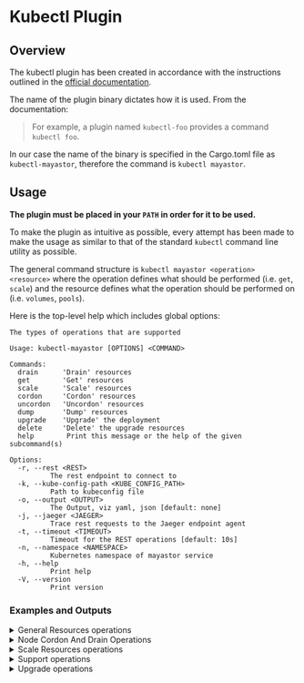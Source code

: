 # Kubectl Plugin

## Overview
The kubectl plugin has been created in accordance with the instructions outlined in the [official documentation](https://kubernetes.io/docs/tasks/extend-kubectl/kubectl-plugins/).


The name of the plugin binary dictates how it is used. From the documentation:
> For example, a plugin named `kubectl-foo` provides a command `kubectl foo`.

In our case the name of the binary is specified in the Cargo.toml file as `kubectl-mayastor`, therefore the command is `kubectl mayastor`.

## Usage
**The plugin must be placed in your `PATH` in order for it to be used.**

To make the plugin as intuitive as possible, every attempt has been made to make the usage as similar to that of the standard `kubectl` command line utility as possible.

The general command structure is `kubectl mayastor <operation> <resource>` where the operation defines what should be performed (i.e. `get`, `scale`) and the resource defines what the operation should be performed on (i.e. `volumes`, `pools`).

Here is the top-level help which includes global options:
```
The types of operations that are supported

Usage: kubectl-mayastor [OPTIONS] <COMMAND>

Commands:
  drain      'Drain' resources
  get        'Get' resources
  scale      'Scale' resources
  cordon     'Cordon' resources
  uncordon   'Uncordon' resources
  dump       'Dump' resources
  upgrade    'Upgrade' the deployment
  delete     'Delete' the upgrade resources
  help        Print this message or the help of the given subcommand(s)

Options:
  -r, --rest <REST>
          The rest endpoint to connect to
  -k, --kube-config-path <KUBE_CONFIG_PATH>
          Path to kubeconfig file
  -o, --output <OUTPUT>
          The Output, viz yaml, json [default: none]
  -j, --jaeger <JAEGER>
          Trace rest requests to the Jaeger endpoint agent
  -t, --timeout <TIMEOUT>
          Timeout for the REST operations [default: 10s]
  -n, --namespace <NAMESPACE>
          Kubernetes namespace of mayastor service
  -h, --help
          Print help
  -V, --version
          Print version
```

### Examples and Outputs


<details>
<summary> General Resources operations </summary>

1. Get Volumes
```
❯ kubectl mayastor get volumes
 ID                                    REPLICAS TARGET-NODE  ACCESSIBILITY STATUS  SIZE     THIN-PROVISIONED ALLOCATED
 18e30e83-b106-4e0d-9fb6-2b04e761e18a  4        kworker1     nvmf          Online  1GiB     true             8MiB
 0c08667c-8b59-4d11-9192-b54e27e0ce0f  4        kworker2     <none>        Online  381.6MiB false            384MiB

```
2. Get Volume by ID
```
❯ kubectl mayastor get volume 18e30e83-b106-4e0d-9fb6-2b04e761e18a
 ID                                    REPLICAS TARGET-NODE  ACCESSIBILITY STATUS  SIZE     THIN-PROVISIONED ALLOCATED
 18e30e83-b106-4e0d-9fb6-2b04e761e18a  4        kworker1     nvmf          Online  1GiB     true             8MiB

```
3. Get Pools
```
❯ kubectl mayastor get pools
 ID               DISKS                                                     MANAGED  NODE      STATUS  CAPACITY  ALLOCATED  AVAILABLE
 pool-1-kworker1  aio:///dev/vdb?uuid=d8a36b4b-0435-4fee-bf76-f2aef980b833  true     kworker1  Online  500GiB    100GiB     400GiB
 pool-1-kworker2  aio:///dev/vdc?uuid=bb12ec7d-8fc3-4644-82cd-dee5b63fc8c5  true     kworker1  Online  500GiB    100GiB     400GiB
 pool-1-kworker2  aio:///dev/vdb?uuid=f324edb7-1aca-41ec-954a-9614527f77e1  true     kworker2  Online  500GiB    100GiB     400GiB
```
4. Get Pool by ID
```
❯ kubectl mayastor get pool pool-1-kworker1
 ID               DISKS                                                     MANAGED  NODE      STATUS  CAPACITY  ALLOCATED  AVAILABLE
 pool-1-kworker1  aio:///dev/vdb?uuid=d8a36b4b-0435-4fee-bf76-f2aef980b833  true     kworker1  Online  500GiB    100GiB     400GiB
```
5. Get Nodes
```
❯ kubectl mayastor get nodes
 ID          GRPC ENDPOINT   STATUS   CORDONED
 kworker1    10.1.0.7:10124  Online   false
 kworker2    10.1.0.6:10124  Online   false
 kworker3    10.1.0.8:10124  Online   false
```
6. Get Node by ID
```
❯ kubectl mayastor get node mayastor-2
 ID          GRPC ENDPOINT   STATUS  CORDONED
 mayastor-2  10.1.0.7:10124  Online  false
```

7. Get Volume(s)/Pool(s)/Node(s) to a specific Output Format
```
❯ kubectl mayastor -ojson get volumes
[{"spec":{"num_replicas":2,"size":67108864,"status":"Created","target":{"node":"ksnode-2","protocol":"nvmf"},"uuid":"5703e66a-e5e5-4c84-9dbe-e5a9a5c805db","topology":{"explicit":{"allowed_nodes":["ksnode-1","ksnode-3","ksnode-2"],"preferred_nodes":["ksnode-2","ksnode-3","ksnode-1"]}},"policy":{"self_heal":true}},"state":{"target":{"children":[{"state":"Online","uri":"bdev:///ac02cf9e-8f25-45f0-ab51-d2e80bd462f1?uuid=ac02cf9e-8f25-45f0-ab51-d2e80bd462f1"},{"state":"Online","uri":"nvmf://192.168.122.6:8420/nqn.2019-05.io.openebs:7b0519cb-8864-4017-85b6-edd45f6172d8?uuid=7b0519cb-8864-4017-85b6-edd45f6172d8"}],"deviceUri":"nvmf://192.168.122.234:8420/nqn.2019-05.io.openebs:nexus-140a1eb1-62b5-43c1-acef-9cc9ebb29425","node":"ksnode-2","rebuilds":0,"protocol":"nvmf","size":67108864,"state":"Online","uuid":"140a1eb1-62b5-43c1-acef-9cc9ebb29425"},"size":67108864,"status":"Online","uuid":"5703e66a-e5e5-4c84-9dbe-e5a9a5c805db"}}]

```

```
❯ kubectl mayastor -oyaml get pools
---
- id: pool-1-kworker1
  state:
    capacity: 5360320512
    disks:
      - "aio:///dev/vdb?uuid=d8a36b4b-0435-4fee-bf76-f2aef980b833"
    id: pool-1-kworker1
    node: kworker1
    status: Online
    used: 1111490560
- id: pool-1-kworker2
  state:
    capacity: 5360320512
    disks:
      - "aio:///dev/vdc?uuid=bb12ec7d-8fc3-4644-82cd-dee5b63fc8c5"
    id: pool-1-kworker-2
    node: kworker1
    status: Online
    used: 2185232384
- id: pool-1-kworker3
  state:
    capacity: 5360320512
    disks:
      - "aio:///dev/vdb?uuid=f324edb7-1aca-41ec-954a-9614527f77e1"
    id: pool-1-kworker-3
    node: kworker2
    status: Online
    used: 3258974208
```
8. Replica topology for a specific volume
```
❯ kubectl mayastor get volume-replica-topology ec4e66fd-3b33-4439-b504-d49aba53da26
 ID                                    NODE      POOL             STATUS  CAPACITY  ALLOCATED SNAPSHOTS  CHILD-STATUS  REASON  REBUILD
 b32769b8-e5b3-4e1c-9db0-89867470f6eb  kworker1  pool-1-kworker1  Online  384MiB    8MiB      12MiB      Degraded      <none>  75 %
 d3856829-22b3-414d-a01b-4b6467db14fb  kworker2  pool-1-kworker2  Online  384MiB    8MiB      64MiB      Online        <none>  <none>
```

9. Replica topology for all volumes
```
❯ kubectl mayastor get volume-replica-topologies
VOLUME-ID                              ID                                    NODE      POOL             STATUS  CAPACITY  ALLOCATED SNAPSHOTS CHILD-STATUS  REASON      REBUILD
 c05ef923-a320-468c-b426-a260c1d84107  b58e1975-633f-4b34-9611-b648babf76a8  kworker1  pool-1-kworker1  Online  60MiB     36MiB     0MiB      Degraded      OutOfSpace  <none>
 ├─                                    67a6ec31-5923-490f-84b7-0be1df3bfb53  kworker2  pool-1-kworker2  Online  60MiB     60MiB     0MiB      Online        <none>      <none>
 └─                                    553aeb7c-4be4-4391-a403-ad241d96711f  kworker3  pool-1-kworker3  Online  60MiB     60MiB     0MiB      Online        <none>      <none>
 83241cc8-5dca-4bf1-b55a-c427c3e9b4a1  adde358f-70cd-4a2d-9dfb-f40d6663ecbc  kworker1  pool-1-kworker1  Online  20MiB     16MiB     0MiB      Degraded      <none>      51%
 ├─                                    b5ff41b8-1a0a-4bc7-84bb-5bfdfe72a71e  kworker2  pool-1-kworker2  Online  60MiB     60MiB     0MiB      Online        <none>      <none>
 └─                                    39431c11-0eea-48e7-970f-a2359ebbb9d1  kworker3  pool-1-kworker3  Online  60MiB     60MiB     0MiB      Online        <none>      <none>
```

10. Volume Snapshots by volumeID
```
❯ kubectl mayastor get volume-snapshots --volume dc4e66fd-3b33-4439-b504-d49aba53da26
 ID                                    TIMESTAMP             SOURCE-SIZE  ALLOCATED-SIZE  TOTAL-ALLOCATED-SIZE  SOURCE-VOL
 25823425-41fa-434a-9efd-a356b70b5d7c  2023-07-07T13:20:17Z  10MiB        12MiB           12MiB                 ec4e66fd-3b33-4439-b504-d49aba53da26


```

11. Volume Rebuild History by volumeID
```
❯ kubectl mayastor get rebuild-history e898106d-e735-4edf-aba2-932d42c3c58d
DST                                   SRC                                   STATE      TOTAL  RECOVERED  TRANSFERRED  IS-PARTIAL  START-TIME            END-TIME
b5de71a6-055d-433a-a1c5-2b39ade05d86  0dafa450-7a19-4e21-a919-89c6f9bd2a97  Completed  7MiB   7MiB       0 B          true        2023-07-04T05:45:47Z  2023-07-04T05:45:47Z
b5de71a6-055d-433a-a1c5-2b39ade05d86  0dafa450-7a19-4e21-a919-89c6f9bd2a97  Completed  7MiB   7MiB       0 B          true        2023-07-04T05:45:46Z  2023-07-04T05:45:46Z

❯ kubectl mayastor get rebuild-history e898106d-e735-4edf-aba2-932d42c3c58d -ojson
{"targetUuid":"c9eb4172-e90c-40ca-9db0-26b2ae372b28","records":[{"childUri":"nvmf://10.1.0.9:8420/nqn.2019-05.io.openebs:b5de71a6-055d-433a-a1c5-2b39ade05d86?uuid=b5de71a6-055d-433a-a1c5-2b39ade05d86","srcUri":"bdev:///0dafa450-7a19-4e21-a919-89c6f9bd2a97?uuid=0dafa450-7a19-4e21-a919-89c6f9bd2a97","rebuildJobState":"Completed","blocksTotal":14302,"blocksRecovered":14302,"blocksTransferred":0,"blocksRemaining":0,"blockSize":512,"isPartial":true,"startTime":"2023-07-04T05:45:47.765932276Z","endTime":"2023-07-04T05:45:47.766825274Z"},{"childUri":"nvmf://10.1.0.9:8420/nqn.2019-05.io.openebs:b5de71a6-055d-433a-a1c5-2b39ade05d86?uuid=b5de71a6-055d-433a-a1c5-2b39ade05d86","srcUri":"bdev:///0dafa450-7a19-4e21-a919-89c6f9bd2a97?uuid=0dafa450-7a19-4e21-a919-89c6f9bd2a97","rebuildJobState":"Completed","blocksTotal":14302,"blocksRecovered":14302,"blocksTransferred":0,"blocksRemaining":0,"blockSize":512,"isPartial":true,"startTime":"2023-07-04T05:45:46.242015389Z","endTime":"2023-07-04T05:45:46.242927463Z"}]}

```

**NOTE: The above command lists volume snapshots for all volumes if `--volume` or `--snapshot` or a combination of both flags is not used.**

12. Get BlockDevices by NodeID
```
❯ kubectl mayastor get block-devices kworker1 --all
 DEVNAME          DEVTYPE    SIZE       AVAILABLE  MODEL                       DEVPATH                                                         FSTYPE  FSUUID  MOUNTPOINT  PARTTYPE                              MAJOR            MINOR                                     DEVLINKS
 /dev/nvme1n1     disk       400GiB     no         Amazon Elastic Block Store  /devices/pci0000:00/0000:00:1f.0/nvme/nvme1/nvme1n1             259     4       ext4        4616cd08-7a7d-49fe-ae6d-908f9e864fc7                                                             "/dev/disk/by-uuid/4616cd08-7a7d-49fe-ae6d-908f9e864fc7", "/dev/disk/by-id/nvme-Amazon_Elastic_Block_Store_vol04bfba0a58c4ffdae", "/dev/disk/by-id/nvme-nvme.1d0f-766f6c303462666261306135386334666664
 /dev/nvme4n1     disk       2TiB       yes        Amazon Elastic Block Store  /devices/pci0000:00/0000:00:1d.0/nvme/nvme4/nvme4n1             259     12                                                                                                                   "/dev/disk/by-id/nvme-Amazon_Elastic_Block_Store_vol06eb486c9593587a9", "/dev/disk/by-id/nvme-nvme.1d0f-766f6c3036656234383663393539333538376139-416d617a6f6e20456c617374696320426c6f636b2053746f7265-00000001", "/dev/disk/by-path/pci-0000:00:1d.0-nvme-1"
 /dev/nvme2n1     disk       1TiB       no         Amazon Elastic Block Store  /devices/pci0000:00/0000:00:1e.0/nvme/nvme2/nvme2n1             259     5                                                                                                                    "/dev/disk/by-id/nvme-nvme.1d0f-766f6c3033623636623930363535636636656465-416d617a6f6e20456c617374696320426c6f636b2053746f7265-00000001", "/dev/disk/by-path/pci-0000:00:1e.0-nvme-1", "/dev/disk/by-id/nvme-Amazon_Elastic_Block_Store_vol03b66b90655cf6ede"
```
```
❯ kubectl mayastor get block-devices kworker1
 DEVNAME       DEVTYPE  SIZE      AVAILABLE  MODEL                       DEVPATH                                              MAJOR  MINOR  DEVLINKS
 /dev/nvme4n1  disk     2TiB      yes        Amazon Elastic Block Store  /devices/pci0000:00/0000:00:1d.0/nvme/nvme4/nvme4n1  259    12     "/dev/disk/by-id/nvme-Amazon_Elastic_Block_Store_vol06eb486c9593587a9", "/dev/disk/by-id/nvme-nvme.1d0f-766f6c3036656234383663393539333538376139-416d617a6f6e20456c617374696320426c6f636b2053746f7265-00000001", "/dev/disk/by-path/pci-0000:00:1d.0-nvme-1"
```
**NOTE: The above command lists usable blockdevices if `--all` flag is not used, but currently since there isn't a way to identify whether the `disk` has a blobstore pool, `disks` not used by `pools` created by `control-plane` are shown as usable if they lack any filesystem uuid.**

</details>

<details>
<summary> Node Cordon And Drain Operations </summary>

1. Node Cordoning
```
❯ kubectl mayastor cordon node kworker1 my_cordon_1
Node node-1-14048 cordoned successfully
```
2. Node Uncordoning
```
❯ kubectl mayastor uncordon node kworker1 my_cordon_1
Node node-1-14048 successfully uncordoned
```
3. Get Cordon
```
❯ kubectl mayastor get cordon node node-1-14048
 ID            GRPC ENDPOINT        STATUS  CORDONED  CORDON LABELS
 node-1-14048  95.217.158.66:10124  Online  true      my_cordon_1

❯ kubectl mayastor get cordon nodes
 ID            GRPC ENDPOINT        STATUS  CORDONED  CORDON LABELS
 node-2-14048  95.217.152.7:10124   Online  true      my_cordon_2
 node-1-14048  95.217.158.66:10124  Online  true      my_cordon_1
```
4. Node Draining
```
❯ kubectl mayastor drain node io-engine-1 my-drain-label
Node node-1-14048 successfully drained

❯ kubectl mayastor drain node node-1-14048 my-drain-label --drain-timeout 10s
Node node-1-14048 drain command timed out
```
5. Cancel Node Drain (via uncordon)
```
❯ kubectl mayastor uncordon node io-engine-1 my-drain-label
Node io-engine-1 successfully uncordoned
```
6. Get Drain
```
❯ kubectl mayastor get drain node node-2-14048
 ID            GRPC ENDPOINT       STATUS  CORDONED  DRAIN STATE  DRAIN LABELS
 node-2-14048  95.217.152.7:10124  Online  true      Draining     my_drain_2

❯ kubectl-plugin/bin/kubectl-mayastor get drain node node-0-14048
 ID            GRPC ENDPOINT          STATUS  CORDONED  DRAIN STATE   DRAIN LABELS
 node-0-14048  135.181.206.173:10124  Online  false     Not draining

❯ kubectl mayastor get drain nodes
 ID            GRPC ENDPOINT        STATUS  CORDONED  DRAIN STATE  DRAIN LABELS
 node-2-14048  95.217.152.7:10124   Online  true      Draining     my_drain_2
 node-1-14048  95.217.158.66:10124  Online  true      Drained      my_drain_1

```
</details>

<details>
<summary> Scale Resources operations </summary>

1. Scale Volume by ID
```
❯ kubectl mayastor scale volume 0c08667c-8b59-4d11-9192-b54e27e0ce0f 5
Volume 0c08667c-8b59-4d11-9192-b54e27e0ce0f Scaled Successfully 🚀

```
</details>

<details>
<summary> Support operations </summary>

```sh
kubectl mayastor dump
Usage: kubectl-mayastor dump [OPTIONS] <COMMAND>

Commands:
  system   Collects entire system information
  volumes  Collects information about all volumes and its descendants (replicas/pools/nodes)
  volume   Collects information about particular volume and its descendants matching to given volume ID
  pools    Collects information about all pools and its descendants (nodes)
  pool     Collects information about particular pool and its descendants matching to given pool ID
  nodes    Collects information about all nodes
  node     Collects information about particular node matching to given node ID
  etcd     Collects information from etcd
  help     Print this message or the help of the given subcommand(s)

Options:
  -r, --rest <REST>
          The rest endpoint to connect to
  -t, --timeout <TIMEOUT>
          Specifies the timeout value to interact with other modules of system [default: 10s]
  -k, --kube-config-path <KUBE_CONFIG_PATH>
          Path to kubeconfig file
  -s, --since <SINCE>
          Period states to collect all logs from last specified duration [default: 24h]
  -l, --loki-endpoint <LOKI_ENDPOINT>
          Endpoint of LOKI service, if left empty then it will try to parse endpoint from Loki service(K8s service resource), if the tool is unable to parse from service then logs will be collected using Kube-apiserver
  -e, --etcd-endpoint <ETCD_ENDPOINT>
          Endpoint of ETCD service, if left empty then will be parsed from the internal service name
  -d, --output-directory-path <OUTPUT_DIRECTORY_PATH>
          Output directory path to store archive file [default: ./]
  -n, --namespace <NAMESPACE>
          Kubernetes namespace of mayastor service[default: mayastor]
  -o, --output <OUTPUT>
          The Output, viz yaml, json [default: none]
  -j, --jaeger <JAEGER>
          Trace rest requests to the Jaeger endpoint agent
  -h, --help
          Print help

Supportability - collects state & log information of services and dumps it to a tar file.
```

**Note**: Each subcommand supports `--help` option to know various other options.


**Examples**:

1. To collect entire mayastor system information into an archive file
   ```sh
   ## Command
   kubectl mayastor dump system -d <output_directory> -n <mayastor_namespace>
   ```

    - Example command while running inside Kubernetes cluster nodes / system which
      has access to cluster node ports
      ```sh
      kubectl mayastor dump system -d /mayastor-dump -n mayastor
      ```
    - Example command while running outside of Kubernetes cluster nodes where
      nodes exist in private network (or) node ports are not exposed for outside cluster
      ```sh
      kubectl mayastor dump system -d /mayastor-dump -r http://127.0.0.1:30011 -l http://127.0.0.1:3100 -e http://127.0.0.1:2379 -n mayastor
      ```

2. To collect information about all mayastor volumes into an archive file
   ```sh
   ## Command
   kubectl mayastor dump volumes -d <output_directory> -n <mayastor_namespace>
   ```

    - Example command while running inside Kubernetes cluster nodes / system which
      has access to cluster node ports
      ```sh
      kubectl mayastor dump volumes -d /mayastor-dump -n mayastor
      ```
    - Example command while running outside of Kubernetes cluster nodes where
      nodes exist in private network (or) node ports are not exposed for outside cluster
      ```sh
      kubectl mayastor dump volumes -d /mayastor-dump -r http://127.0.0.1:30011 -l http://127.0.0.1:3100 -e http://127.0.0.1:2379 -n mayastor
      ```

   **Note**: similarly to dump pools/nodes information then replace `volumes` with an associated resource type(`pools/nodes`).

3. To collect information about particular volume into an archive file
   ```sh
   ## Command
   kubectl mayastor dump volume <volume_name> -d <output_directory> -n <mayastor_namespace>
   ```

    - Example command while running inside Kubernetes cluster nodes / system which
      has access to cluster node ports
      ```sh
      kubectl mayastor dump volume volume-1 -d /mayastor-dump -n mayastor
      ```
    - Example command while running outside of Kubernetes cluster nodes where
      nodes exist in private network (or) node ports are not exposed for outside cluster
      ```sh
      kubectl mayastor dump volume volume-1 -d /mayastor-dump -r http://127.0.0.1:30011 -l http://127.0.0.1:3100 -e http://127.0.0.1:2379 -n mayastor
      ```

</details>
<details>
<summary> Upgrade operations </summary>

**Examples**:

1. Upgrade deployment
```
  ## Command
  kubectl mayastor upgrade
  `Upgrade` the deployment

  Usage: kubectl-mayastor upgrade [OPTIONS]

  Options:
  -d, --dry-run
        Display all the validations output but will not execute upgrade
  -r, --rest <REST>
        The rest endpoint to connect to
  -D, --skip-data-plane-restart
        If set then upgrade will skip the io-engine pods restart
  -k, --kube-config-path <KUBE_CONFIG_PATH>
        Path to kubeconfig file
  -S, --skip-single-replica-volume-validation
        If set then it will continue with upgrade without validating singla replica volume
  -R, --skip-replica-rebuild
        If set then upgrade will skip the repilca rebuild in progress validation
  -C, --skip-cordoned-node-validation
        If set then upgrade will skip the cordoned node validation
  -o, --output <OUTPUT>
        The Output, viz yaml, json [default: none]
  -j, --jaeger <JAEGER>
        Trace rest requests to the Jaeger endpoint agent
  -n, --namespace <NAMESPACE>
        Kubernetes namespace of mayastor service [default: mayastor]
  -h, --help
        Print help
```

2. Get the upgrade status
```
   ## Command
   kubectl mayastor get upgrade-status
   `Get` the upgrade status

   Usage: kubectl-mayastor get upgrade-status [OPTIONS]

   Options:
   -r, --rest <REST>
        The rest endpoint to connect to
   -k, --kube-config-path <KUBE_CONFIG_PATH>
        Path to kubeconfig file
   -o, --output <OUTPUT>
        The Output, viz yaml, json [default: none]
   -j, --jaeger <JAEGER>
        Trace rest requests to the Jaeger endpoint agent
   -n, --namespace <NAMESPACE>
        Kubernetes namespace of mayastor service [default: mayastor]
   -h, --help
        Print help
   ```

3. Delete upgrade resources
```
   ## Command
   kubectl mayastor delete upgrade
  `Delete` the upgrade resources

  Usage: kubectl-mayastor delete upgrade [OPTIONS]

  Options:
  -f, --force
        If true, immediately remove upgrade resources bypass graceful deletion
  -r, --rest <REST>
        The rest endpoint to connect to
  -k, --kube-config-path <KUBE_CONFIG_PATH>
        Path to kubeconfig file
  -o, --output <OUTPUT>
        The Output, viz yaml, json [default: none]
  -j, --jaeger <JAEGER>
        Trace rest requests to the Jaeger endpoint agent
  -n, --namespace <NAMESPACE>
        Kubernetes namespace of mayastor service [default: mayastor]
  -h, --help
          Print help

```
</details>
